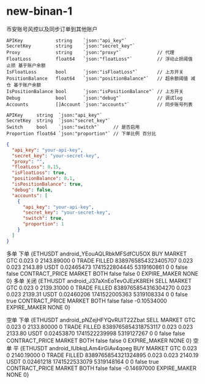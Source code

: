 # new-binan-1
币安账号风控以及同步订单到其他账户


```
APIKey            string    `json:"api_key"`
SecretKey         string    `json:"secret_key"`
Proxy             string    `json:"proxy"`             // 代理
FloatLoss         float64   `json:"floatLoss"`         // 浮动止损阈值 止损 基于账户余额
IsFloatLoss       bool      `json:"isFloatLoss"`       // 上方开关
PositionBalance   float64   `json:"positionBalance"`   // 超余额阈值 减仓 基于账户余额
IsPositionBalance bool      `json:"isPositionBalance"` // 上方开关
Debug             bool      `json:"debug"`             // 调试log
Accounts          []Account `json:"accounts"`          // 同步账号列表

APIKey     string  `json:"api_key"`
SecretKey  string  `json:"secret_key"`
Switch     bool    `json:"switch"`     // 是否启用
Proportion float64 `json:"proportion"` // 下单比例 百分比
```

```json
{
  "api_key": "your-api-key",
  "secret_key": "your-secret-key",
  "proxy": "",
  "floatLoss": 0.15,
  "isFloatLoss": true,
  "positionBalance": 0.1,
  "isPositionBalance": true,
  "debug": false,
  "accounts": [
	{
	  "api_key": "your-api-key",
	  "secret_key": "your-secret-key",
	  "switch": true,
	  "proportion": 1
	}
  ]
}
```
多单 下单
{ETHUSDT android_YEouAQLRbkMFSdfCU5OX BUY MARKET GTC 0.023 0 2143.89000 0 TRADE FILLED 8389765854323405707 0.023 0.023 2143.89 USDT 0.02465473 1741522804445 5319160861 0 0 false false CONTRACT_PRICE MARKET BOTH false   false 0 EXPIRE_MAKER NONE 0}
多单 关闭
{ETHUSDT android_J37aXnEoTevOJEzK8REH SELL MARKET GTC 0.023 0 2139.31000 0 TRADE FILLED 8389765854316304270 0.023 0.023 2139.31 USDT 0.02460206 1741522005363 5319108334 0 0 false true CONTRACT_PRICE MARKET BOTH false   false -0.10534000 EXPIRE_MAKER NONE 0}

空单 下单
{ETHUSDT android_pNZejHFYQvRUIT22Zbat SELL MARKET GTC 0.023 0 2133.80000 0 TRADE FILLED 8389765854318753117 0.023 0.023 2133.80 USDT 0.02453870 1741522239998 5319127267 0 0 false false CONTRACT_PRICE MARKET BOTH false   false 0 EXPIRE_MAKER NONE 0}
空单 平
{ETHUSDT android_IUbkqLAm4irGiAv4qoeg BUY MARKET GTC 0.023 0 2140.19000 0 TRADE FILLED 8389765854321324895 0.023 0.023 2140.19 USDT 0.02461218 1741522533079 5319148164 0 0 false true CONTRACT_PRICE MARKET BOTH false   false -0.14697000 EXPIRE_MAKER NONE 0}
